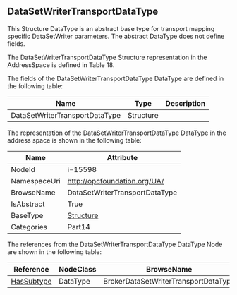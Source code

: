 <!-- datatype -->
## DataSetWriterTransportDataType
This Structure DataType is an abstract base type for transport mapping specific DataSetWriter parameters. The abstract DataType does not define fields.

The DataSetWriterTransportDataType Structure representation in the AddressSpace is defined in Table 18.  
<!-- end of description -->
The fields of the DataSetWriterTransportDataType DataType are defined in the following table:  

|Name|Type|Description|
|---|---|---|
|DataSetWriterTransportDataType|Structure||

The representation of the DataSetWriterTransportDataType DataType in the address space is shown in the following table:  

|Name|Attribute|
|---|---|
|NodeId|i=15598|
|NamespaceUri|http://opcfoundation.org/UA/|
|BrowseName|DataSetWriterTransportDataType|
|IsAbstract|True|
|BaseType|[Structure](../../../Part3/DataTypes/Structure/readme.md)|
|Categories|Part14|

The references from the DataSetWriterTransportDataType DataType Node are shown in the following table:  

|Reference|NodeClass|BrowseName|DataType|TypeDefinition|ModellingRule|
|---|---|---|---|---|---|
|[HasSubtype](../../../Part3/ReferenceTypes/HasSubtype/readme.md)|DataType|BrokerDataSetWriterTransportDataType||||

